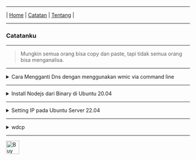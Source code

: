 * * *
| [Home](https://gand0r.github.io/home) | [Catatan](https://gand0r.github.io/catatanku) | [Tentang](https://gand0r.github.io/about) |
* * *

### Catatanku

* * *

> Mungkin semua orang bisa copy dan paste, tapi tidak semua orang bisa menganalisa.


* * *

<details><summary>Cara Mengganti Dns dengan menggunakan wmic via command line</summary><br>
   <li><data value="1">wmic nicconfig where (IPEnabled=TRUE) call SetDNSServerSearchOrder ()</data></li>
   <li><data value="2">wmic nicconfig where (IPEnabled=TRUE) call SetDNSServerSearchOrder ("8.8.8.8", "8.8.4.4")</data></li>
</details>

* * *

<details><summary>Install Nodejs dari Binary di Ubuntu 20.04</summary><br>
   Node 18.x
   <li>curl -fsSL https://deb.nodesource.com/setup_18.x | sudo -E bash - </li>
   <li>sudo apt-get install -y nodejs </li>
   <br>
   Node 17.x
   <li>curl -fsSL https://deb.nodesource.com/setup_17.x | sudo -E bash - </li>
   <li>sudo apt-get install -y nodejs </li>
   <br>
   Node 16.x
   <li>curl -fsSL https://deb.nodesource.com/setup_16.x | sudo -E bash - </li>
   <li>sudo apt-get install -y nodejs </li>
   <br>
   versi LTS
   <li>curl -fsSL https://deb.nodesource.com/setup_lts.x | sudo -E bash - </li>
   <li>sudo apt-get install -y nodejs </li>
   <br>
   versi Terbaru
   <li>curl -fsSL https://deb.nodesource.com/setup_current.x | sudo -E bash - </li>
   <li>sudo apt-get install -y nodejs </li>
</details>

* * *

<details><summary>Setting IP pada Ubuntu Server 22.04</summary><br>
   <li>ip link</li>
   <li>cd /etc/netplan</li>
   <li>sudo nano /etc/netplan/installer-config.yaml</li>
   <li>edit file yaml seperti contoh di bawah ini, untuk addresss dan gateway sesuaikan dengan jaringan anda</li>
   
   ```
   network:
   version: 2
   renderer: networkd
   ethernets:
    enp5s0:
       dhcp4: no
       addresses:
         - "172.11.11.15/24"
       gateway4: "192.168.75.254"
       nameservers:
           addresses: [1.1.1.1,8.8.8.8]
   ```
   
   <li>sudo netplan apply</li>
   <li>selesai, setelah itu cek ping ke gateway atau ip Lokal</li>
</details>

* * *

<details><summary>wdcp</summary><br>
   <li>
```/interface ethernet
set [ find default-name=ether1 ] name=eth1-EDC
set [ find default-name=ether2 ] arp=reply-only
/interface wireless
set [ find default-name=wlan1 ] antenna-gain=0 band=2ghz-b/g/n country=no_country_set \
    default-authentication=no disabled=no frequency=auto frequency-mode=manual-txpower mode=\
    ap-bridge name=WDCP security-profile=wdcp ssid=WDCP station-roaming=enabled
/ip firewall filter
add action=accept chain=input comment=winbox dst-port=8296 protocol=tcp
add action=accept chain=forward comment=winbox dst-port=8296 protocol=tcp
add chain=forward comment=portwdcp1 dst-port=9400 protocol=tcp
add chain=forward comment=portwdcp2 protocol=tcp src-port=9400
add action=accept chain=output out-interface=bridge1 protocol=tcp src-port=8278
add action=accept chain=output out-interface=bridge1 protocol=tcp src-port=7790
add action=accept chain=output out-interface=bridge1 protocol=tcp src-port=7789
add action=accept chain=output out-interface=bridge1 protocol=tcp src-port=3828
add action=accept chain=output out-interface=bridge1 protocol=tcp src-port=2325
add action=accept chain=output out-interface=bridge1 protocol=icmp
add action=accept chain=output dst-address=192.168.0.0/16 out-interface=bridge1
add action=accept chain=output dst-address=172.31.31.1 out-interface=bridge1
add action=accept chain=output dst-address=172.24.0.0/16 out-interface=bridge1
add action=accept chain=output dst-address=172.20.0.0/16 out-interface=bridge1
add action=accept chain=output dst-address=10.254.253.253 out-interface=bridge1
add action=accept chain=output dst-address=10.254.253.250 out-interface=bridge1
add action=accept chain=output dst-address=10.64.0.0/16 out-interface=bridge1
add action=accept chain=input dst-port=8278 in-interface=bridge1 protocol=tcp
add action=accept chain=input dst-port=7790 in-interface=bridge1 protocol=tcp
add action=accept chain=input dst-port=7789 in-interface=bridge1 protocol=tcp
add action=accept chain=input dst-port=3828 in-interface=bridge1 protocol=tcp
add action=accept chain=input dst-port=2325 in-interface=bridge1 protocol=tcp
add action=accept chain=input in-interface=bridge1 protocol=icmp
add action=accept chain=input in-interface=bridge1 src-address=192.168.0.0/16
add action=accept chain=input in-interface=bridge1 src-address=172.31.31.1
add action=accept chain=input in-interface=bridge1 src-address=172.24.0.0/16
add action=accept chain=input in-interface=bridge1 src-address=172.20.0.0/16
add action=accept chain=input in-interface=bridge1 src-address=10.254.253.253
add action=accept chain=input in-interface=bridge1 src-address=10.254.253.250
add action=accept chain=input in-interface=bridge1 src-address=10.64.0.0/16
add action=accept chain=forward dst-address=10.254.253.253 out-interface=bridge1
add action=accept chain=forward dst-address=10.254.253.250 out-interface=bridge1
add action=drop chain=forward
add action=drop chain=forward in-interface=bridge1
add action=drop chain=input in-interface=bridge1
add action=drop chain=output out-interface=bridge1
add action=drop chain=forward protocol=udp src-port=135-139,445
add action=drop chain=forward dst-port=135-139,445 protocol=udp
add action=drop chain=forward protocol=tcp src-port=135-139,445
add action=drop chain=forward dst-port=135-139,445 protocol=tcp
add action=drop chain=forward comment=vnc dst-port=5900 protocol=tcp
add action=drop chain=forward comment=vnc dst-port=5800 protocol=tcp
add action=drop chain=forward comment=RDP dst-port=3389 protocol=tcp
/ip firewall nat
add action=masquerade chain=srcnat out-interface=bridge1 src-address=10.0.0.0/24
add action=masquerade chain=srcnat src-address=172.31.41.0/24
add action=masquerade chain=srcnat

..

..

..

console clear-history```   
   </li>
</details>

* * *

<a href='https://ko-fi.com/M4M3AGKQC' target='_blank'><img height='36' style='border:0px;height:36px;' src='https://cdn.ko-fi.com/cdn/kofi1.png?v=3' border='0' alt='Buy Me a Coffee at ko-fi.com' /></a>
